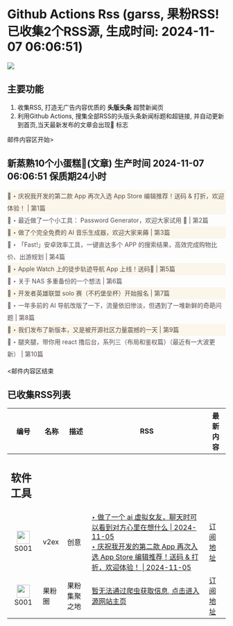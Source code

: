 # Github Actions Rss (garss, 果粉RSS! 已收集2个RSS源, 生成时间: 2024-11-07 06:06:51)

![](https://cdn.jsdelivr.net/gh/xinkeji/garss/_media/ga-rss.png)



## 主要功能
1. 收集RSS, 打造无广告内容优质的 **头版头条** 超赞新闻页
2. 利用Github Actions, 搜集全部RSS的头版头条新闻标题和超链接, 并自动更新到首页,当天最新发布的文章会出现🌈 标志

邮件内容区开始>
<h2>新蒸熟10个小蛋糕🍰(文章) 生产时间 2024-11-07 06:06:51 保质期24小时</h2>

<div style='line-height:3;background-color:#FAF6EA;' ><a href='https://www.v2ex.com/t/1087181#reply19' style="line-height:2;text-decoration:none;display:block;color:#584D49;">🌈 ‣ 庆祝我开发的第二款 App 再次入选 App Store 编辑推荐！送码 & 打折，欢迎体验！ | 第1篇</a></div><div style='line-height:3;' ><a href='https://www.v2ex.com/t/1087078#reply40' style="line-height:2;text-decoration:none;display:block;color:#584D49;">🌈 ‣ 最近做了一个小工具： Password Generator，欢迎大家试用 🎉 | 第2篇</a></div><div style='line-height:3;background-color:#FAF6EA;' ><a href='https://www.v2ex.com/t/1087260#reply0' style="line-height:2;text-decoration:none;display:block;color:#584D49;">🌈 ‣ 做了个完全免费的 AI 音乐生成器，欢迎大家来薅 | 第3篇</a></div><div style='line-height:3;' ><a href='https://www.v2ex.com/t/1087099#reply11' style="line-height:2;text-decoration:none;display:block;color:#584D49;">🌈 ‣ 「Fast!」安卓效率工具，一键直达多个 APP 的搜索结果，高效完成购物比价、出游规划 | 第4篇</a></div><div style='line-height:3;background-color:#FAF6EA;' ><a href='https://www.v2ex.com/t/1087091#reply37' style="line-height:2;text-decoration:none;display:block;color:#584D49;">🌈 ‣ Apple Watch 上的徒步轨迹导航 App 上线！送码🎉 | 第5篇</a></div><div style='line-height:3;' ><a href='https://www.v2ex.com/t/1087009#reply29' style="line-height:2;text-decoration:none;display:block;color:#584D49;">🌈 ‣ 关于 NAS 多重备份的一个想法 | 第6篇</a></div><div style='line-height:3;background-color:#FAF6EA;' ><a href='https://www.v2ex.com/t/1087124#reply4' style="line-height:2;text-decoration:none;display:block;color:#584D49;">🌈 ‣ 开发者英雄联盟 solo 赛（不朽堡垒杯）开始报名 | 第7篇</a></div><div style='line-height:3;' ><a href='https://www.v2ex.com/t/1087010#reply9' style="line-height:2;text-decoration:none;display:block;color:#584D49;">🌈 ‣ 一年多前的 AI 导航改版了一下，流量依旧惨淡，但遇到了一堆新鲜的奇葩问题 | 第8篇</a></div><div style='line-height:3;background-color:#FAF6EA;' ><a href='https://www.v2ex.com/t/1087079#reply0' style="line-height:2;text-decoration:none;display:block;color:#584D49;">🌈 ‣ 我们发布了新版本，又是被开源社区力量震撼的一天 | 第9篇</a></div><div style='line-height:3;' ><a href='https://www.v2ex.com/t/1087068#reply0' style="line-height:2;text-decoration:none;display:block;color:#584D49;">🌈 ‣ 腿夹腿，带你用 react 撸后台，系列三（布局和鉴权篇）（最近有一大波更新） | 第10篇</a></div>

<邮件内容区结束

## 已收集RSS列表

| 编号 | 名称 | 描述 | RSS | 最新内容 |
| --- | --- | --- | --- | --- |
| <h2 id="软件工具">软件工具</h2> |  |   |  |  |
| <div id="S001" style="text-align: center;"><img src="https://cdn.jsdelivr.net/gh/zhaoolee/garss/_media/favicon/S001.png" width="30px" style="width:30px;height: auto;"/><br><span>S001</span></div> | v2ex | 创意 | [‣ 做了一个 ai 虚拟女友，聊天时可以看到对方心里在想什么 \| 2024-11-05](https://www.v2ex.com/t/1086976#reply169)<br/>[‣ 庆祝我开发的第二款 App 再次入选 App Store 编辑推荐！送码 & 打折，欢迎体验！ \| 2024-11-05](https://www.v2ex.com/t/1087181#reply19) | [订阅地址](https://www.v2ex.com/feed/tab/creative.xml) |
| <div id="S001" style="text-align: center;"><img src="https://cdn.jsdelivr.net/gh/zhaoolee/garss/_media/favicon/S001.png" width="30px" style="width:30px;height: auto;"/><br><span>S001</span></div> | 果粉圈 | 果粉集聚之地 | [暂无法通过爬虫获取信息, 点击进入源网站主页](https://g0f.cn) | [订阅地址](https://g0f.cn/rss.xml) |



